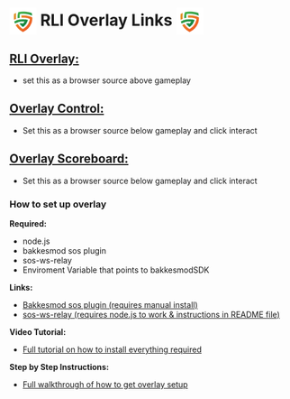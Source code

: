 <link rel="shortcut icon" type="image/x-icon" href="Images/rli_logo.png">
  
# <img src="Images/rli_logo.png" align="center" height="48" width="48"> **RLI Overlay Links** <img src="Images/rli_logo.png" align="center" height="48" width="48">

## [**RLI Overlay:**](https://rm-118425146.github.io/RLIS-Overlay/RLIS-Overlay.html)
- set this as a browser source above gameplay

## [**Overlay Control:**](https://rm-118425146.github.io/RLIS-Overlay/Controller.html)
- Set this as a browser source below gameplay and click interact

## [**Overlay Scoreboard:**](https://rm-118425146.github.io/RLIS-Overlay/Stats-Table.html)
- Set this as a browser source below gameplay and click interact

### **How to set up overlay**

**Required:**
- node.js
- bakkesmod sos plugin
- sos-ws-relay
- Enviroment Variable that points to bakkesmodSDK

**Links:**
- [Bakkesmod sos plugin (requires manual install)](https://gitlab.com/bakkesplugins/sos/sos-plugin/-/releases)
- [sos-ws-relay (requires node.js to work & instructions in README file)](https://gitlab.com/bakkesplugins/sos/sos-ws-relay)

**Video Tutorial:**
- [Full tutorial on how to install everything required](https://www.youtube.com/watch?v=QE816DBuwI4&t=214s)

**Step by Step Instructions:**
- [Full walkthrough of how to get overlay setup](https://docs.google.com/document/d/1u8CGr_7fkjg3YIlFRe_cG1DDr4PDCnPMOh04msbkjts/edit?usp=sharing)
